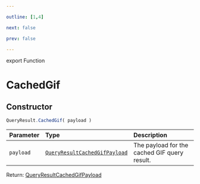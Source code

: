 ```yaml
---

outline: [1,4]

next: false

prev: false

---
```


export Function
# CachedGif

## Constructor
 ```ts
 QueryResult.CachedGif( payload )
 ```
 
 | Parameter | Type | Description |
| :--- | :--- | :--- |
| `payload` | [`QueryResultCachedGifPayload`](../../../interfaces/QueryResultCachedGifPayload.md) | The payload for the cached GIF query result. |

Return: [QueryResultCachedGifPayload](../../../interfaces/QueryResultCachedGifPayload.md)

